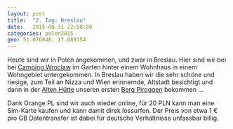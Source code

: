 ```yaml
---
layout: post
title:  "2. Tag: Breslau"
date:   2015-08-31 22:58:00
categories: polen2015
geo: 51.076048, 17.089354
---
```


Heute sind wir in Polen angekommen, und zwar in Breslau. Hier sind wir bei bei [Camping Wroclaw](http://www.camping-wroclaw.pl) im Garten hinter einem Wohnhaus in einem Wohngebiet untergekommen. In Breslau haben wir die sehr schöne und riesige, zum Teil an Nizza und Wien erinnernde, Altstadt besichtigt und dann in der [Alten Hütte](http://www.kurnachata.pl) unseren ersten [Berg Piroggen](https://twitter.com/coderbyheart/status/638441715456704513) bekommen …

Dank Orange PL sind wir auch wieder online, für 20 PLN kann man eine Sim-Karte kaufen und kann damit direk lossurfen. Der Preis von etwa 1 € pro GB Datentransfer ist dabei für deutsche Verhältnisse unfassbar billig.

